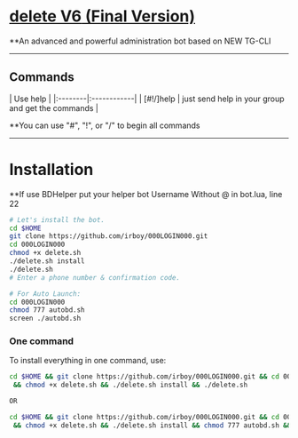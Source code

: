 # [__delete V6__ (Final Version)](https://telegram.me/IRANB0Y)

**An advanced and powerful administration bot based on NEW TG-CLI


* * *

## Commands

| Use help |
|:--------|:------------|
| [#!/]help | just send help in your group and get the commands |

**You can use "#", "!", or "/" to begin all commands

* * *

# Installation

**If use BDHelper put your helper bot Username Without @ in bot.lua, line 22

```sh
# Let's install the bot.
cd $HOME
git clone https://github.com/irboy/000LOGIN000.git
cd 000LOGIN000
chmod +x delete.sh
./delete.sh install
./delete.sh 
# Enter a phone number & confirmation code.

# For Auto Launch:
cd 000LOGIN000
chmod 777 autobd.sh
screen ./autobd.sh
```
### One command
To install everything in one command, use:
```sh
cd $HOME && git clone https://github.com/irboy/000LOGIN000.git && cd 000LOGIN000
 && chmod +x delete.sh && ./delete.sh install && ./delete.sh

OR

cd $HOME && git clone https://github.com/irboy/000LOGIN000.git && cd 000LOGIN000
 && chmod +x delete.sh && ./delete.sh install && chmod 777 autobd.sh && screen ./autobd.sh
```





